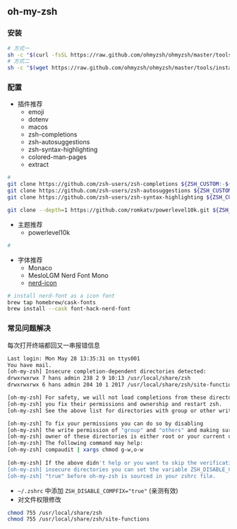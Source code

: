 ## oh-my-zsh

### 安装

``` sh
# 方式一
sh -c "$(curl -fsSL https://raw.github.com/ohmyzsh/ohmyzsh/master/tools/install.sh)"
# 方式二
sh -c "$(wget https://raw.github.com/ohmyzsh/ohmyzsh/master/tools/install.sh -O -)"
```

### 配置

- 插件推荐
  - emoji
  - dotenv
  - macos
  - zsh-completions
  - zsh-autosuggestions
  - zsh-syntax-highlighting
  - colored-man-pages
  - extract

``` sh
# 
git clone https://github.com/zsh-users/zsh-completions ${ZSH_CUSTOM:-${ZSH:-~/.oh-my-zsh}/custom}/plugins/zsh-completions
git clone https://github.com/zsh-users/zsh-autosuggestions ${ZSH_CUSTOM:-${ZSH:-~/.oh-my-zsh}/custom}/plugins/zsh-autosuggestions
git clone https://github.com/zsh-users/zsh-syntax-highlighting ${ZSH_CUSTOM:-${ZSH:-~/.oh-my-zsh}/custom}/plugins/zsh-syntax-highlighting

git clone --depth=1 https://github.com/romkatv/powerlevel10k.git ${ZSH_CUSTOM:-$HOME/.oh-my-zsh/custom}/themes/powerlevel10k
```

- 主题推荐
  - powerlevel10k

``` sh
# 
```

- 字体推荐
  - Monaco
  - MesloLGM Nerd Font Mono
  - [nerd-icon](https://github.com/ryanoasis/nerd-fonts)
  
``` sh
# install nerd-font as a icon font
brew tap homebrew/cask-fonts
brew install --cask font-hack-nerd-font
```

### 常见问题解决

每次打开终端都回又一串报错信息

``` sh
Last login: Mon May 28 13:35:31 on ttys001
You have mail.
[oh-my-zsh] Insecure completion-dependent directories detected:
drwxrwxrwx 7 hans admin 238 2 9 10:13 /usr/local/share/zsh
drwxrwxrwx 6 hans admin 204 10 1 2017 /usr/local/share/zsh/site-functions

[oh-my-zsh] For safety, we will not load completions from these directories until
[oh-my-zsh] you fix their permissions and ownership and restart zsh.
[oh-my-zsh] See the above list for directories with group or other writability.

[oh-my-zsh] To fix your permissions you can do so by disabling
[oh-my-zsh] the write permission of "group" and "others" and making sure that the
[oh-my-zsh] owner of these directories is either root or your current user.
[oh-my-zsh] The following command may help:
[oh-my-zsh] compaudit | xargs chmod g-w,o-w
 
[oh-my-zsh] If the above didn't help or you want to skip the verification of
[oh-my-zsh] insecure directories you can set the variable ZSH_DISABLE_COMPFIX to
[oh-my-zsh] "true" before oh-my-zsh is sourced in your zshrc file.

```

- `~/.zshrc` 中添加 `ZSH_DISABLE_COMPFIX="true"` (亲测有效)
- 对文件权限修改

``` sh
chmod 755 /usr/local/share/zsh
chmod 755 /usr/local/share/zsh/site-functions
```
